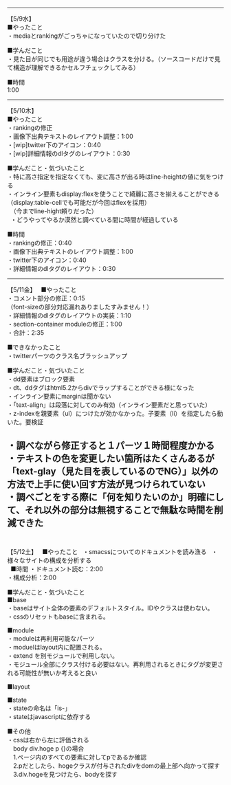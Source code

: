 ------------------------------------------------------------------------------------
【5/9水】  
■やったこと  
・mediaとrankingがごっちゃになっていたので切り分けた  
  
■学んだこと  
・見た目が同じでも用途が違う場合はクラスを分ける。（ソースコードだけで見て構造が理解できるかセルフチェックしてみる）  
  
■時間    
1:00  

------------------------------------------------------------------------------------
【5/10木】  
■やったこと  
・rankingの修正  
・画像下出典テキストのレイアウト調整：1:00  
・[wip]twitter下のアイコン：0:40  
・[wip]詳細情報のdlタグのレイアウト：0:30    
  
■学んだこと・気づいたこと  
・特に高さ指定を指定なくても、変に高さが出る時はline-heightの値に気をつける  
・インライン要素もdisplay:flexを使うことで綺麗に高さを揃えることができる（display:table-cellでも可能だが今回はflexを採用）  
　（今までline-hight頼りだった）  
  
・どうやってやるか漠然と調べている間に時間が経過している  
  
■時間  
・rankingの修正：0:40  
・画像下出典テキストのレイアウト調整：1:00  
・twitter下のアイコン：0:40  
・詳細情報のdlタグのレイアウト：0:30  
  
------------------------------------------------------------------------------------
【5/11金】  
■やったこと  
・コメント部分の修正：0:15  
（font-sizeの部分対応漏れありましたすみません！）  
・詳細情報のdlタグのレイアウトの実装：1:10  
・section-container moduleの修正：1:00    
・合計：2:35  
  
■できなかったこと  
・twitterパーツのクラス名ブラッシュアップ

■学んだこと・気づいたこと  
・dd要素はブロック要素  
・dt、ddタグはhtml5.2からdivでラップすることができる様になった  
・インライン要素にmarginは聞かない  
・「text-align」は段落に対してのみ有効（インライン要素だと思っていた）  
・z-indexを親要素（ul）につけたが効かなかった。子要素（li）を指定したら動いた。要検証  
  
・調べながら修正すると１パーツ１時間程度かかる  
・テキストの色を変更したい箇所はたくさんあるが「text-glay（見た目を表しているのでNG）」以外の方法で上手に使い回す方法が見つけられていない  
・調べごとをする際に「何を知りたいのか」明確にして、それ以外の部分は無視することで無駄な時間を削減できた  
  
------------------------------------------------------------------------------------  
  
【5/12土】  
■やったこと  
・smacssについてのドキュメントを読み漁る  
・様々なサイトの構成を分析する  
  
■時間
・ドキュメント読む：2:00  
・構成分析：2:00  

■学んだこと・気づいたこと  
■base  
・baseはサイト全体の要素のデフォルトスタイル。IDやクラスは使わない。  
・cssのリセットもbaseに含まれる。  
  
■module  
・moduleは再利用可能なパーツ  
・moduelはlayout内に配置される。  
・extend を別モジュールで利用しない。  
・モジュール全部にクラス付ける必要はない。再利用されるときにタグが変更される可能性が無いか考えると良い  
  
■layout  
  
■state  
・stateの命名は「is-」  
・stateはjavascriptに依存する  
  
■その他  
・cssは右から左に評価される  
　body div.hoge p {}の場合  
　1.ページ内のすべての要素に対してpであるか確認  
　2.pだとしたら、hogeクラスが付与されたdivをdomの最上部へ向かって探す  
　3.div.hogeを見つけたら、bodyを探す  
